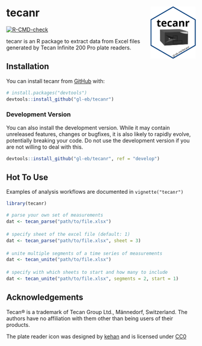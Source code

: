 
<!-- README.md is generated from README.Rmd. Please edit that file -->

# tecanr <a href="https://www.gl-eb.me/tecanr/"><img src="man/figures/logo.svg" align="right" height="139" alt="tecanr website" /></a>

<!-- badges: start -->

[![R-CMD-check](https://github.com/gl-eb/tecanr/actions/workflows/R-CMD-check.yaml/badge.svg)](https://github.com/gl-eb/tecanr/actions/workflows/R-CMD-check.yaml)
<!-- badges: end -->

tecanr is an R package to extract data from Excel files generated by
Tecan Infinite 200 Pro plate readers.

## Installation

You can install tecanr from [GitHub](https://github.com/gl-eb/tecanr)
with:

``` r
# install.packages("devtools")
devtools::install_github("gl-eb/tecanr")
```

### Development Version

You can also install the development version. While it may contain
unreleased features, changes or bugfixes, it is also likely to rapidly
evolve, potentially breaking your code. Do not use the development
version if you are not willing to deal with this.

``` r
devtools::install_github("gl-eb/tecanr", ref = "develop")
```

## Hot To Use

Examples of analysis workflows are documented in `vignette("tecanr")`

``` r
library(tecanr)
```

``` r
# parse your own set of measurements
dat <- tecan_parse("path/to/file.xlsx")

# specify sheet of the excel file (default: 1)
dat <- tecan_parse("path/to/file.xlsx", sheet = 3)

# unite multiple segments of a time series of measurements
dat <- tecan_unite("path/to/file.xlsx")

# specify with which sheets to start and how many to include
dat <- tecan_unite("path/to/file.xlsx", segments = 2, start = 1)
```

## Acknowledgements

Tecan® is a trademark of Tecan Group Ltd., Männedorf, Switzerland. The
authors have no affiliation with them other than being users of their
products.

The plate reader icon was designed by
[kehan](https://github.com/kehantan) and is licensed under
[CC0](https://creativecommons.org/publicdomain/zero/1.0/)
